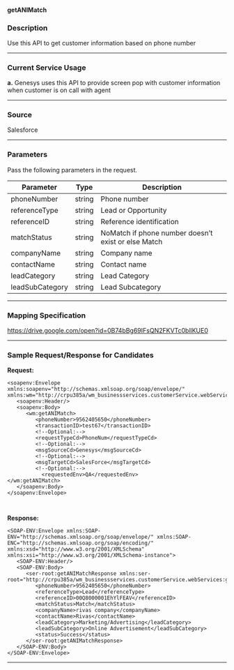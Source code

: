 <link href="markdown.css" rel="stylesheet"></link>

<h4> getANIMatch </h4>

### **Description**
Use this API to get customer information based on phone number

---

### **Current Service Usage**

**a.**	Genesys uses this API to provide screen pop with customer information when customer is on call with agent

---

### **Source**
 Salesforce

---
### **Parameters**
Pass the following parameters in the request.

| Parameter    |Type | Description                              |
| -------------	|----------------|-----------------------------------------------------------------|
|	phoneNumber	|	string	|	Phone number	|
|	referenceType	|	string	|	Lead or Opportunity	|
|	referenceID	|	string	|	Reference identification	|
|	matchStatus	|	string	|	NoMatch if phone number doesn’t exist or else Match	|
|	companyName	|	string	|	Company name	|
|	contactName	|	string	|	Contact name	|
|	leadCategory	|	string	|	Lead Category	|
|	leadSubCategory	|	string	|	Lead Subcategory	|


---

### **Mapping Specification**
https://drive.google.com/open?id=0B74bBg69IFsQN2FKVTc0bllKUE0



---

### **Sample Request/Response for Candidates**

**Request:**
```
<soapenv:Envelope xmlns:soapenv="http://schemas.xmlsoap.org/soap/envelope/" xmlns:wm="http://crpu385a/wm_businessservices.customerService.webServices:getANIMatch_11">
   <soapenv:Header/>
   <soapenv:Body>
      <wm:getANIMatch>
         <phoneNumber>9562405650</phoneNumber>
         <transactionID>test67</transactionID>
         <!--Optional:-->
         <requestTypeCd>PhoneNum</requestTypeCd>
         <!--Optional:-->
         <msgSourceCd>Genesys</msgSourceCd>
         <!--Optional:-->
         <msgTargetCd>SalesForce</msgTargetCd>
         <!--Optional:-->
           <requestedEnv>QA</requestedEnv>
</wm:getANIMatch>
   </soapenv:Body>
</soapenv:Envelope>



```

**Response:**

```
<SOAP-ENV:Envelope xmlns:SOAP-ENV="http://schemas.xmlsoap.org/soap/envelope/" xmlns:SOAP-ENC="http://schemas.xmlsoap.org/soap/encoding/" xmlns:xsd="http://www.w3.org/2001/XMLSchema" xmlns:xsi="http://www.w3.org/2001/XMLSchema-instance">
   <SOAP-ENV:Header/>
   <SOAP-ENV:Body>
      <ser-root:getANIMatchResponse xmlns:ser-root="http://crpu385a/wm_businessservices.customerService.webServices:getANIMatch_11">
         <phoneNumber>9562405650</phoneNumber>
         <referenceType>Lead</referenceType>
         <referenceID>00Q8000001EhYlFEAV</referenceID>
         <matchStatus>Match</matchStatus>
         <companyName>rivas company</companyName>
         <contactName>Rivas</contactName>
         <leadCategory>Marketing/Advertising</leadCategory>
         <leadSubCategory>Online Advertisement</leadSubCategory>
         <status>Success</status>
      </ser-root:getANIMatchResponse>
   </SOAP-ENV:Body>
</SOAP-ENV:Envelope>

```


---
